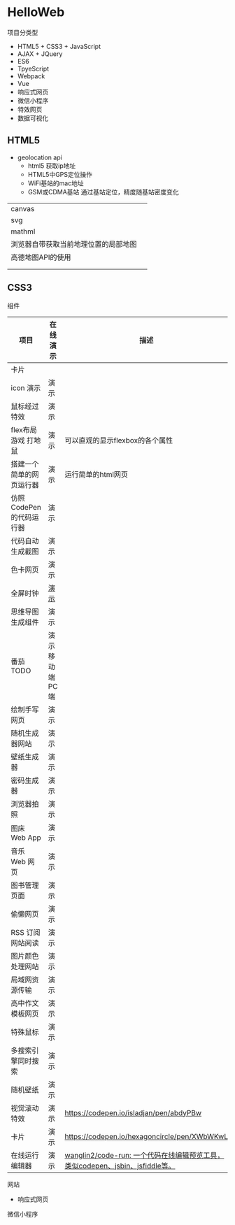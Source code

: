 # HelloWeb

项目分类型

- HTML5 + CSS3 + JavaScript
- AJAX + JQuery
- ES6
- TpyeScript
- Webpack
- Vue
- 响应式网页
- 微信小程序
- 特效网页
- 数据可视化

## HTML5

- geolocation api
  - html5 获取ip地址
  - HTML5中GPS定位操作
  - WiFi基站的mac地址
  - GSM或CDMA基站 通过基站定位，精度随基站密度变化


|                                      |      |
| ------------------------------------ | ---- |
| canvas                               |      |
| svg                                  |      |
| mathml                               |      |
| 浏览器自带获取当前地理位置的局部地图 |      |
| 高德地图API的使用                    |      |
|                                      |      |
|                                      |      |

## CSS3

组件

| 项目                     | 在线演示                                                     | 描述                                                         |      |
| ------------------------ | ------------------------------------------------------------ | ------------------------------------------------------------ | ---- |
| 卡片                     |                                                              |                                                              |      |
| icon 演示                | 演示                                                         |                                                              |      |
| 鼠标经过特效             | 演示                                                         |                                                              |      |
| flex布局游戏 打地鼠      | 演示                                                         | 可以直观的显示flexbox的各个属性                              |      |
| 搭建一个简单的网页运行器 | 演示                                                         | 运行简单的html网页                                           |      |
| 仿照CodePen的代码运行器  | 演示                                                         |                                                              |      |
| 代码自动生成截图         | 演示                                                         |                                                              |      |
| 色卡网页                 | 演示                                                         |                                                              |      |
| 全屏时钟                 | [演示](https://heweiliang88.github.io/HelloWeb/fullcLock.html) |                                                              |      |
| 思维导图生成组件         | 演示                                                         |                                                              |      |
| 番茄TODO                 | 演示 移动端 PC端                                             |                                                              |      |
| 绘制手写网页             | 演示                                                         |                                                              |      |
| 随机生成器网站           | 演示                                                         |                                                              |      |
| 壁纸生成器               | 演示                                                         |                                                              |      |
| 密码生成器               | 演示                                                         |                                                              |      |
| 浏览器拍照               | 演示                                                         |                                                              |      |
| 图床 Web App             | 演示                                                         |                                                              |      |
| 音乐 Web 网页            | 演示                                                         |                                                              |      |
| 图书管理页面             | 演示                                                         |                                                              |      |
| 偷懒网页                 | 演示                                                         |                                                              |      |
| RSS 订阅网站阅读         | 演示                                                         |                                                              |      |
| 图片颜色处理网站         | 演示                                                         |                                                              |      |
| 局域网资源传输           | 演示                                                         |                                                              |      |
| 高中作文模板网页         | 演示                                                         |                                                              |      |
| 特殊鼠标                 | 演示                                                         |                                                              |      |
| 多搜索引擎同时搜索       | 演示                                                         |                                                              |      |
| 随机壁纸                 | 演示                                                         |                                                              |      |
| 视觉滚动特效             | 演示                                                         | https://codepen.io/isladjan/pen/abdyPBw                      |      |
| 卡片                     | 演示                                                         | https://codepen.io/hexagoncircle/pen/XWbWKwL                 |      |
| 在线运行编辑器           | 演示                                                         | [wanglin2/code-run: 一个代码在线编辑预览工具，类似codepen、jsbin、jsfiddle等。](https://github.com/wanglin2/code-run) |      |

网站

- 响应式网页

微信小程序
